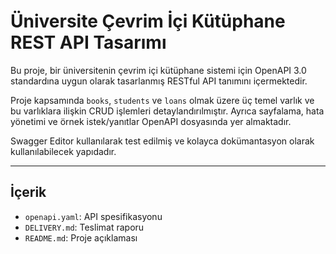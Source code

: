 # Üniversite Çevrim İçi Kütüphane REST API Tasarımı

Bu proje, bir üniversitenin çevrim içi kütüphane sistemi için OpenAPI 3.0 standardına uygun olarak tasarlanmış RESTful API tanımını içermektedir.  

Proje kapsamında `books`, `students` ve `loans` olmak üzere üç temel varlık ve bu varlıklara ilişkin CRUD işlemleri detaylandırılmıştır. Ayrıca sayfalama, hata yönetimi ve örnek istek/yanıtlar OpenAPI dosyasında yer almaktadır.  

Swagger Editor kullanılarak test edilmiş ve kolayca dokümantasyon olarak kullanılabilecek yapıdadır.  

---

## İçerik

- `openapi.yaml`: API spesifikasyonu  
- `DELIVERY.md`: Teslimat raporu  
- `README.md`: Proje açıklaması  
